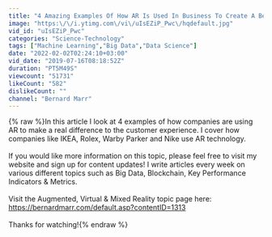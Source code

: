 ```yaml
---
title: "4 Amazing Examples Of How AR Is Used In Business To Create A Better Customer Experience"
image: "https:\/\/i.ytimg.com\/vi\/uIsEZiP_Pwc\/hqdefault.jpg"
vid_id: "uIsEZiP_Pwc"
categories: "Science-Technology"
tags: ["Machine Learning","Big Data","Data Science"]
date: "2022-02-02T02:24:10+03:00"
vid_date: "2019-07-16T08:18:52Z"
duration: "PT5M49S"
viewcount: "51731"
likeCount: "582"
dislikeCount: ""
channel: "Bernard Marr"
---
```

{% raw %}In this article I look at 4 examples of how companies are using AR to make a real difference to the customer experience. I cover how companies like IKEA, Rolex, Warby Parker and Nike use AR technology.<br /><br />If you would like more information on this topic, please feel free to visit my website and sign up for content updates! I write articles every week on various different topics such as Big Data, Blockchain, Key Performance Indicators &amp; Metrics.<br /><br />Visit the Augmented, Virtual &amp; Mixed Reality topic page here:  <a rel="nofollow" target="blank" href="https://bernardmarr.com/default.asp?contentID=1313">https://bernardmarr.com/default.asp?contentID=1313</a><br /><br />Thanks for watching!{% endraw %}
